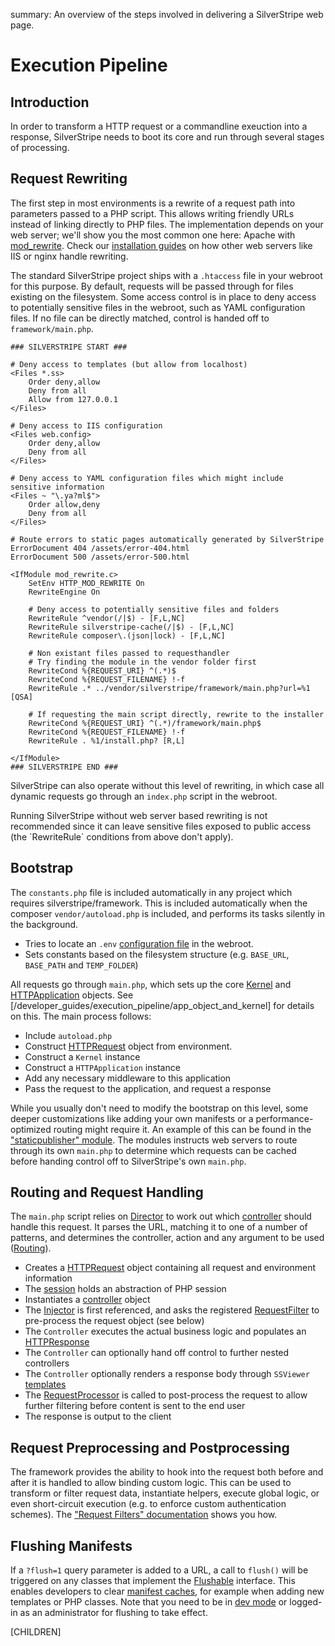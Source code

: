 summary: An overview of the steps involved in delivering a SilverStripe web page.

# Execution Pipeline

## Introduction

In order to transform a HTTP request or a commandline exeuction into a response,
SilverStripe needs to boot its core and run through several stages of processing.

## Request Rewriting

The first step in most environments is a rewrite of a request path into parameters passed to a PHP script.
This allows writing friendly URLs instead of linking directly to PHP files.
The implementation depends on your web server; we'll show you the most common one here: 
Apache with [mod_rewrite](http://httpd.apache.org/docs/2.0/mod/mod_rewrite.html).
Check our [installation guides](/getting_started/installation) on how other web servers like IIS or nginx handle rewriting.

The standard SilverStripe project ships with a `.htaccess` file in your webroot for this purpose.
By default, requests will be passed through for files existing on the filesystem.
Some access control is in place to deny access to potentially sensitive files in the webroot, such as YAML configuration files.
If no file can be directly matched, control is handed off to `framework/main.php`.

	### SILVERSTRIPE START ###

	# Deny access to templates (but allow from localhost)
	<Files *.ss>
		Order deny,allow
		Deny from all
		Allow from 127.0.0.1
	</Files>

	# Deny access to IIS configuration
	<Files web.config>
		Order deny,allow
		Deny from all
	</Files>

	# Deny access to YAML configuration files which might include sensitive information
	<Files ~ "\.ya?ml$">
		Order allow,deny
		Deny from all
	</Files>

	# Route errors to static pages automatically generated by SilverStripe
	ErrorDocument 404 /assets/error-404.html
	ErrorDocument 500 /assets/error-500.html

	<IfModule mod_rewrite.c>
		SetEnv HTTP_MOD_REWRITE On
		RewriteEngine On

		# Deny access to potentially sensitive files and folders
		RewriteRule ^vendor(/|$) - [F,L,NC]
		RewriteRule silverstripe-cache(/|$) - [F,L,NC]
		RewriteRule composer\.(json|lock) - [F,L,NC]

		# Non existant files passed to requesthandler
		# Try finding the module in the vendor folder first
		RewriteCond %{REQUEST_URI} ^(.*)$
		RewriteCond %{REQUEST_FILENAME} !-f
		RewriteRule .* ../vendor/silverstripe/framework/main.php?url=%1 [QSA]
		
		# If requesting the main script directly, rewrite to the installer
		RewriteCond %{REQUEST_URI} ^(.*)/framework/main.php$
		RewriteCond %{REQUEST_FILENAME} !-f
		RewriteRule . %1/install.php? [R,L]

	</IfModule>
	### SILVERSTRIPE END ###

SilverStripe can also operate without this level of rewriting, in which case all dynamic requests go
through an `index.php` script in the webroot.

<div class="notice" markdown="1">
Running SilverStripe without web server based rewriting is not recommended since it
can leave sensitive files exposed to public access (the `RewriteRule` conditions from above don't apply).
</div>

## Bootstrap

The `constants.php` file is included automatically in any project which requires silverstripe/framework.
This is included automatically when the composer `vendor/autoload.php` is included, and performs its
tasks silently in the background.

  * Tries to locate an `.env` 
   [configuration file](/getting_started/environment_management) in the webroot.
  * Sets constants based on the filesystem structure (e.g. `BASE_URL`, `BASE_PATH` and `TEMP_FOLDER`)

All requests go through `main.php`, which sets up the core [Kernel](api:SilverStripe\Core\Kernel) and [HTTPApplication](api:SilverStripe\Control\HTTPApplication)
objects. See [/developer_guides/execution_pipeline/app_object_and_kernel] for details on this.
The main process follows:

 
 * Include `autoload.php`
 * Construct [HTTPRequest](api:SilverStripe\Control\HTTPRequest) object from environment.
 * Construct a `Kernel` instance
 * Construct a `HTTPApplication` instance
 * Add any necessary middleware to this application
 * Pass the request to the application, and request a response
 

While you usually don't need to modify the bootstrap on this level, some deeper customizations like
adding your own manifests or a performance-optimized routing might require it.
An example of this can be found in the ["staticpublisher" module](https://github.com/silverstripe-labs/silverstripe-staticpublisher/blob/master/main.php).
The modules instructs web servers to route through its own `main.php` to determine which requests can be cached
before handing control off to SilverStripe's own `main.php`.

## Routing and Request Handling

The `main.php` script relies on [Director](api:SilverStripe\Control\Director) to work out which [controller](../controllers/) should handle this request. It parses the URL, matching it to one of a number of patterns, 
and determines the controller, action and any argument to be used ([Routing](../controllers/routing)).

 * Creates a [HTTPRequest](api:SilverStripe\Control\HTTPRequest) object containing all request and environment information
 * The [session](../cookies_and_sessions/sessions) holds an abstraction of PHP session
 * Instantiates a [controller](../controllers/) object
 * The [Injector](api:SilverStripe\Core\Injector\Injector) is first referenced, and asks the registered 
   [RequestFilter](../controllers/requestfilters)
   to pre-process the request object (see below)
 * The `Controller` executes the actual business logic and populates an [HTTPResponse](api:SilverStripe\Control\HTTPResponse)
 * The `Controller` can optionally hand off control to further nested controllers
 * The `Controller` optionally renders a response body through `SSViewer` [templates](../templates)
 * The [RequestProcessor](api:SilverStripe\Control\RequestProcessor) is called to post-process the request to allow 
further filtering before content is sent to the end user
 * The response is output to the client

## Request Preprocessing and Postprocessing

The framework provides the ability to hook into the request both before and 
after it is handled to allow binding custom logic. This can be used
to transform or filter request data, instantiate helpers, execute global logic,
or even short-circuit execution (e.g. to enforce custom authentication schemes).
The ["Request Filters" documentation](../controllers/requestfilters) shows you how.

## Flushing Manifests

If a `?flush=1` query parameter is added to a URL, a call to `flush()` will be triggered
on any classes that implement the [Flushable](flushable) interface.
This enables developers to clear [manifest caches](manifests),
for example when adding new templates or PHP classes.
Note that you need to be in [dev mode](/getting_started/environment_management)
or logged-in as an administrator for flushing to take effect.

[CHILDREN]
